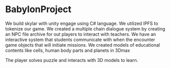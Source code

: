 # BabylonProject
We build skylar with unity engage using C# language. We utilized IPFS to tokenize our game.
We created a multiple chain dialogue system by creating an NPC file archive for out players to interact with teachers. 
We have an interactive system that students communicate with when the encounter game objects that will initiate missions.
We created models of educational contents like cells, human body parts and planets in 3Dmax

The player solves puzzle and interacts with 3D models to learn. 
